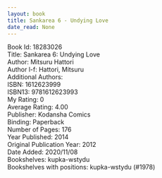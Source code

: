 ```yaml
---
layout: book
title: Sankarea 6 - Undying Love
date_read: None
---
```


Book Id: 18283026<br />
Title: Sankarea 6: Undying Love<br />
Author: Mitsuru Hattori<br />
Author l-f: Hattori, Mitsuru<br />
Additional Authors: <br />
ISBN: 1612623999<br />
ISBN13: 9781612623993<br />
My Rating: 0<br />
Average Rating: 4.00<br />
Publisher: Kodansha Comics<br />
Binding: Paperback<br />
Number of Pages: 176<br />
Year Published: 2014<br />
Original Publication Year: 2012<br />
Date Added: 2020/11/08<br />
Bookshelves: kupka-wstydu<br />
Bookshelves with positions: kupka-wstydu (#1978)<br />

